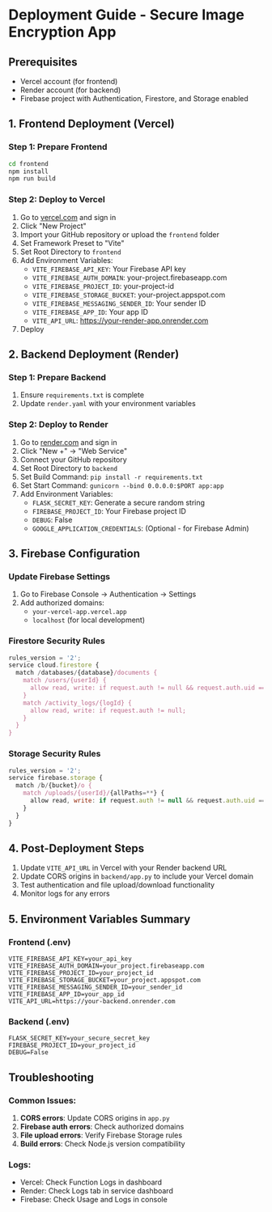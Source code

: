 # Deployment Guide - Secure Image Encryption App

## Prerequisites
- Vercel account (for frontend)
- Render account (for backend)
- Firebase project with Authentication, Firestore, and Storage enabled

## 1. Frontend Deployment (Vercel)

### Step 1: Prepare Frontend
```bash
cd frontend
npm install
npm run build
```

### Step 2: Deploy to Vercel
1. Go to [vercel.com](https://vercel.com) and sign in
2. Click "New Project"
3. Import your GitHub repository or upload the `frontend` folder
4. Set Framework Preset to "Vite"
5. Set Root Directory to `frontend`
6. Add Environment Variables:
   - `VITE_FIREBASE_API_KEY`: Your Firebase API key
   - `VITE_FIREBASE_AUTH_DOMAIN`: your-project.firebaseapp.com
   - `VITE_FIREBASE_PROJECT_ID`: your-project-id
   - `VITE_FIREBASE_STORAGE_BUCKET`: your-project.appspot.com
   - `VITE_FIREBASE_MESSAGING_SENDER_ID`: Your sender ID
   - `VITE_FIREBASE_APP_ID`: Your app ID
   - `VITE_API_URL`: https://your-render-app.onrender.com
7. Deploy

## 2. Backend Deployment (Render)

### Step 1: Prepare Backend
1. Ensure `requirements.txt` is complete
2. Update `render.yaml` with your environment variables

### Step 2: Deploy to Render
1. Go to [render.com](https://render.com) and sign in
2. Click "New +" → "Web Service"
3. Connect your GitHub repository
4. Set Root Directory to `backend`
5. Set Build Command: `pip install -r requirements.txt`
6. Set Start Command: `gunicorn --bind 0.0.0.0:$PORT app:app`
7. Add Environment Variables:
   - `FLASK_SECRET_KEY`: Generate a secure random string
   - `FIREBASE_PROJECT_ID`: Your Firebase project ID
   - `DEBUG`: False
   - `GOOGLE_APPLICATION_CREDENTIALS`: (Optional - for Firebase Admin)

## 3. Firebase Configuration

### Update Firebase Settings
1. Go to Firebase Console → Authentication → Settings
2. Add authorized domains:
   - `your-vercel-app.vercel.app`
   - `localhost` (for local development)

### Firestore Security Rules
```javascript
rules_version = '2';
service cloud.firestore {
  match /databases/{database}/documents {
    match /users/{userId} {
      allow read, write: if request.auth != null && request.auth.uid == userId;
    }
    match /activity_logs/{logId} {
      allow read, write: if request.auth != null;
    }
  }
}
```

### Storage Security Rules
```javascript
rules_version = '2';
service firebase.storage {
  match /b/{bucket}/o {
    match /uploads/{userId}/{allPaths=**} {
      allow read, write: if request.auth != null && request.auth.uid == userId;
    }
  }
}
```

## 4. Post-Deployment Steps

1. Update `VITE_API_URL` in Vercel with your Render backend URL
2. Update CORS origins in `backend/app.py` to include your Vercel domain
3. Test authentication and file upload/download functionality
4. Monitor logs for any errors

## 5. Environment Variables Summary

### Frontend (.env)
```
VITE_FIREBASE_API_KEY=your_api_key
VITE_FIREBASE_AUTH_DOMAIN=your_project.firebaseapp.com
VITE_FIREBASE_PROJECT_ID=your_project_id
VITE_FIREBASE_STORAGE_BUCKET=your_project.appspot.com
VITE_FIREBASE_MESSAGING_SENDER_ID=your_sender_id
VITE_FIREBASE_APP_ID=your_app_id
VITE_API_URL=https://your-backend.onrender.com
```

### Backend (.env)
```
FLASK_SECRET_KEY=your_secure_secret_key
FIREBASE_PROJECT_ID=your_project_id
DEBUG=False
```

## Troubleshooting

### Common Issues:
1. **CORS errors**: Update CORS origins in `app.py`
2. **Firebase auth errors**: Check authorized domains
3. **File upload errors**: Verify Firebase Storage rules
4. **Build errors**: Check Node.js version compatibility

### Logs:
- Vercel: Check Function Logs in dashboard
- Render: Check Logs tab in service dashboard
- Firebase: Check Usage and Logs in console
